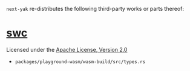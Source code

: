 `next-yak` re-distributes the following third-party works or parts thereof:

# [swc](https://github.com/swc-project/swc)
Licensed under the [Apache License, Version 2.0](http://www.apache.org/licenses/LICENSE-2.0)

 - `packages/playground-wasm/wasm-build/src/types.rs`